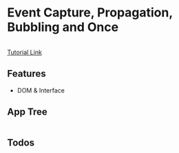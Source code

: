 # Event Capture, Propagation, Bubbling and Once

<img src="" />

[Tutorial Link]()

## Features

- DOM & Interface

## App Tree

```bash

```

## Todos